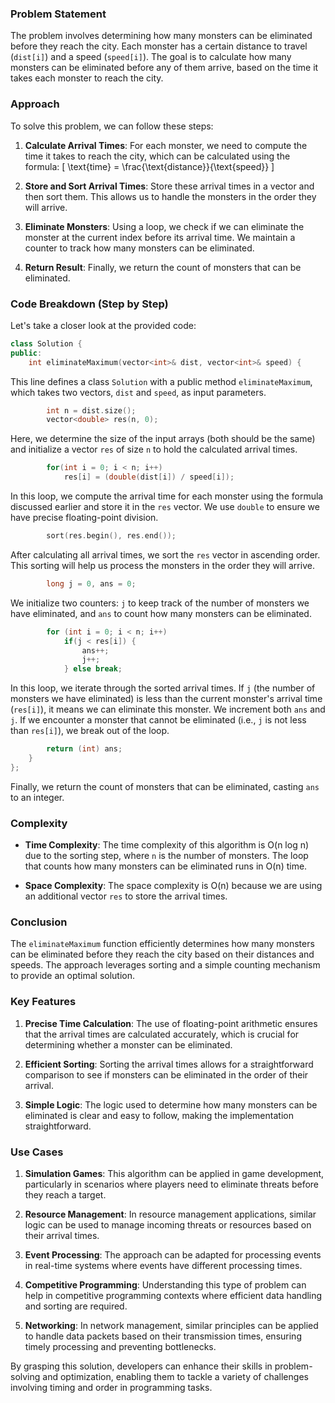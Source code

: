 ### Problem Statement

The problem involves determining how many monsters can be eliminated before they reach the city. Each monster has a certain distance to travel (`dist[i]`) and a speed (`speed[i]`). The goal is to calculate how many monsters can be eliminated before any of them arrive, based on the time it takes each monster to reach the city.

### Approach

To solve this problem, we can follow these steps:

1. **Calculate Arrival Times**: For each monster, we need to compute the time it takes to reach the city, which can be calculated using the formula:
   \[
   \text{time} = \frac{\text{distance}}{\text{speed}}
   \]

2. **Store and Sort Arrival Times**: Store these arrival times in a vector and then sort them. This allows us to handle the monsters in the order they will arrive.

3. **Eliminate Monsters**: Using a loop, we check if we can eliminate the monster at the current index before its arrival time. We maintain a counter to track how many monsters can be eliminated.

4. **Return Result**: Finally, we return the count of monsters that can be eliminated.

### Code Breakdown (Step by Step)

Let's take a closer look at the provided code:

```cpp
class Solution {
public:
    int eliminateMaximum(vector<int>& dist, vector<int>& speed) {
```
This line defines a class `Solution` with a public method `eliminateMaximum`, which takes two vectors, `dist` and `speed`, as input parameters.

```cpp
        int n = dist.size();
        vector<double> res(n, 0);
```
Here, we determine the size of the input arrays (both should be the same) and initialize a vector `res` of size `n` to hold the calculated arrival times.

```cpp
        for(int i = 0; i < n; i++)
            res[i] = (double(dist[i]) / speed[i]);
```
In this loop, we compute the arrival time for each monster using the formula discussed earlier and store it in the `res` vector. We use `double` to ensure we have precise floating-point division.

```cpp
        sort(res.begin(), res.end());
```
After calculating all arrival times, we sort the `res` vector in ascending order. This sorting will help us process the monsters in the order they will arrive.

```cpp
        long j = 0, ans = 0;
```
We initialize two counters: `j` to keep track of the number of monsters we have eliminated, and `ans` to count how many monsters can be eliminated.

```cpp
        for (int i = 0; i < n; i++)
            if(j < res[i]) {
                ans++;
                j++;
            } else break;
```
In this loop, we iterate through the sorted arrival times. If `j` (the number of monsters we have eliminated) is less than the current monster's arrival time (`res[i]`), it means we can eliminate this monster. We increment both `ans` and `j`. If we encounter a monster that cannot be eliminated (i.e., `j` is not less than `res[i]`), we break out of the loop.

```cpp
        return (int) ans;
    }
};
```
Finally, we return the count of monsters that can be eliminated, casting `ans` to an integer.

### Complexity

- **Time Complexity**: The time complexity of this algorithm is O(n log n) due to the sorting step, where `n` is the number of monsters. The loop that counts how many monsters can be eliminated runs in O(n) time.

- **Space Complexity**: The space complexity is O(n) because we are using an additional vector `res` to store the arrival times.

### Conclusion

The `eliminateMaximum` function efficiently determines how many monsters can be eliminated before they reach the city based on their distances and speeds. The approach leverages sorting and a simple counting mechanism to provide an optimal solution.

### Key Features

1. **Precise Time Calculation**: The use of floating-point arithmetic ensures that the arrival times are calculated accurately, which is crucial for determining whether a monster can be eliminated.

2. **Efficient Sorting**: Sorting the arrival times allows for a straightforward comparison to see if monsters can be eliminated in the order of their arrival.

3. **Simple Logic**: The logic used to determine how many monsters can be eliminated is clear and easy to follow, making the implementation straightforward.

### Use Cases

1. **Simulation Games**: This algorithm can be applied in game development, particularly in scenarios where players need to eliminate threats before they reach a target.

2. **Resource Management**: In resource management applications, similar logic can be used to manage incoming threats or resources based on their arrival times.

3. **Event Processing**: The approach can be adapted for processing events in real-time systems where events have different processing times.

4. **Competitive Programming**: Understanding this type of problem can help in competitive programming contexts where efficient data handling and sorting are required.

5. **Networking**: In network management, similar principles can be applied to handle data packets based on their transmission times, ensuring timely processing and preventing bottlenecks.

By grasping this solution, developers can enhance their skills in problem-solving and optimization, enabling them to tackle a variety of challenges involving timing and order in programming tasks.
